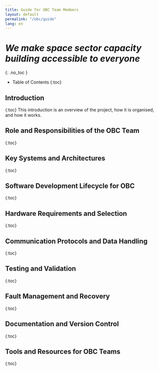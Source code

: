 ```yaml
---
title: Guide for OBC Team Members
layout: default
permalink: "/obc/guide"
lang: en
---
```


# *We make space sector capacity building accessible to everyone*
{: .no_toc }


- Table of Contents
{:toc}

## Introduction
{:toc}
This introduction is an overview of the project, how it is organised, and how it works.


## Role and Responsibilities of the OBC Team
{:toc}



## Key Systems and Architectures
{:toc}



## Software Development Lifecycle for OBC
{:toc}



## Hardware Requirements and Selection
{:toc}


## Communication Protocols and Data Handling
{:toc}



## Testing and Validation
{:toc}



## Fault Management and Recovery
{:toc}



## Documentation and Version Control
{:toc}



## Tools and Resources for OBC Teams
{:toc}



